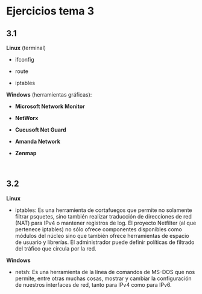 # Ejercicios tema 3

## 3.1

**Linux** (terminal)

- ifconfig


- route
- iptables



**Windows** (herramientas gráficas):

- **Microsoft Network Monitor**

- **NetWorx**

- **Cucusoft Net Guard**

- **Amanda Network**

- **Zenmap**

  ​



## 3.2

**Linux**

- iptables: Es una herramienta de cortafuegos que permite no solamente filtrar psquetes, sino también realizar traducción de direcciones de red (NAT) para IPv4 o mantener registros de log. El proyecto Netfilter (al que pertenece iptables) no sólo ofrece componentes disponibles como módulos del núcleo sino que también ofrece herramientas de espacio de usuario y librerías. El administrador puede definir políticas de filtrado del tráfico que circula por la red.



**Windows**

- netsh: Es una herramienta de la línea de comandos de MS-DOS que nos permite, entre otras muchas cosas, mostrar y cambiar la configuración de nuestros interfaces de red, tanto para IPv4 como para IPv6. 